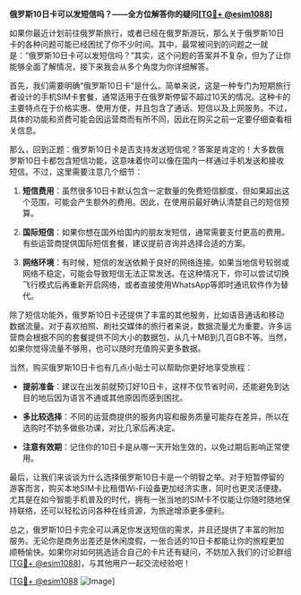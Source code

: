 **俄罗斯10日卡可以发短信吗？——全方位解答你的疑问[[TG💪+ @esim1088](https://t.me/s/esim1088)]**

如果你最近计划前往俄罗斯旅行，或者已经在俄罗斯游玩，那么关于俄罗斯10日卡的各种问题可能已经困扰了你不少时间。其中，最常被问到的问题之一就是：“俄罗斯10日卡可以发短信吗？”其实，这个问题的答案并不复杂，但为了让你能够全面了解情况，接下来我会从多个角度为你详细解答。

首先，我们需要明确“俄罗斯10日卡”是什么。简单来说，这是一种专门为短期旅行者设计的手机SIM卡套餐，通常适用于在俄罗斯停留不超过10天的情况。这种卡的主要特点在于价格实惠、使用方便，并且包含了通话、短信以及上网服务。不过，具体的功能和资费可能会因运营商而有所不同，因此在购买之前一定要仔细查看相关信息。

那么，回到正题：俄罗斯10日卡是否支持发送短信呢？答案是肯定的！大多数俄罗斯10日卡都包含短信功能，这意味着你可以像在国内一样通过手机发送和接收短信。不过，这里需要注意几个细节：

1. **短信费用**：虽然很多10日卡默认包含一定数量的免费短信额度，但如果超出这个范围，可能会产生额外的费用。因此，在使用前最好确认清楚自己的短信预算。
   
2. **国际短信**：如果你想在国外给国内的朋友发短信，通常需要支付更高的费用。有些运营商提供国际短信套餐，建议提前咨询并选择合适的方案。

3. **网络环境**：有时候，短信的发送依赖于良好的网络连接。如果当地信号较弱或网络不稳定，可能会导致短信无法正常发送。在这种情况下，你可以尝试切换飞行模式后再重新开启网络，或者直接使用WhatsApp等即时通讯软件作为替代。

除了短信功能外，俄罗斯10日卡还提供了丰富的其他服务，比如语音通话和移动数据流量。对于喜欢拍照、刷社交媒体的旅行者来说，数据流量尤为重要。许多运营商会根据不同的套餐提供不同大小的数据包，从几十MB到几百GB不等。当然，如果你觉得流量不够用，也可以随时充值购买更多数据。

当然，购买俄罗斯10日卡也有几点小贴士可以帮助你更好地享受旅程：

- **提前准备**：建议在出发前就预订好10日卡，这样不仅节省时间，还能避免到达目的地后因为语言不通或其他原因而感到困扰。
  
- **多比较选择**：不同的运营商提供的服务内容和服务质量可能存在差异，所以在选购时不妨多做些功课，对比几家后再决定。

- **注意有效期**：记住你的10日卡是从哪一天开始生效的，以免过期后影响正常使用。

最后，让我们来谈谈为什么选择俄罗斯10日卡是一个明智之举。对于短暂停留的游客而言，购买本地SIM卡比租借Wi-Fi设备更加经济实惠，同时也更灵活便捷。尤其是在如今智能手机普及的时代，拥有一张当地的SIM卡不仅能让你随时随地保持联络，还可以轻松访问各种在线资源，为旅途增添更多便利。

总之，俄罗斯10日卡完全可以满足你发送短信的需求，并且还提供了丰富的附加服务。无论你是商务出差还是休闲度假，一张合适的10日卡都能让你的旅程更加顺畅愉快。如果你对如何挑选适合自己的卡片还有疑问，不妨加入我们的讨论群组[[TG💪+ @esim1088](https://t.me/s/esim1088)]，与其他用户一起交流经验吧！

[[TG💪+ @esim1088](https://t.me/s/esim1088) ![Image](https://i.postimg.cc/4NQfJmqS/Snipaste-2025-05-13-00-14-12.png)]